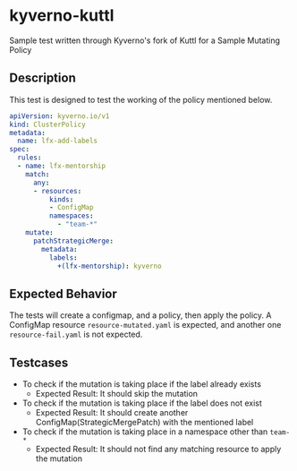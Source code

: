 # kyverno-kuttl
Sample test written through Kyverno's fork of Kuttl for a Sample Mutating Policy

## Description

This test is designed to test the working of the policy mentioned below.
```yaml
apiVersion: kyverno.io/v1
kind: ClusterPolicy
metadata:
  name: lfx-add-labels
spec:
  rules:
  - name: lfx-mentorship
    match:
      any:
      - resources:
          kinds:
          - ConfigMap
          namespaces:
            - "team-*"
    mutate:
      patchStrategicMerge:
        metadata:
          labels:
            +(lfx-mentorship): kyverno
```

## Expected Behavior

The tests will create a configmap, and a policy, then apply the policy. A ConfigMap resource `resource-mutated.yaml` is expected, and another one `resource-fail.yaml` is not expected.

## Testcases

* To check if the mutation is taking place if the label already exists
    * Expected Result: It should skip the mutation
* To check if the mutation is taking place if the label does not exist
    * Expected Result: It should create another ConfigMap(StrategicMergePatch) with the mentioned label
* To check if the mutation is taking place in a namespace other than `team-*`
    * Expected Result: It should not find any matching resource to apply the mutation
